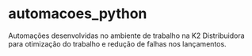 # automacoes_python
Automações desenvolvidas no ambiente de trabalho na K2 Distribuidora para otimização do trabalho e redução de falhas nos lançamentos.
